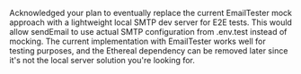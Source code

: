 Acknowledged your plan to eventually replace the current EmailTester mock approach with a lightweight local SMTP dev server for E2E tests. This would allow sendEmail to use actual SMTP configuration from .env.test instead of mocking. The current implementation with EmailTester works well for testing purposes, and the Ethereal dependency can be removed later since it's not the local server solution you're looking for.